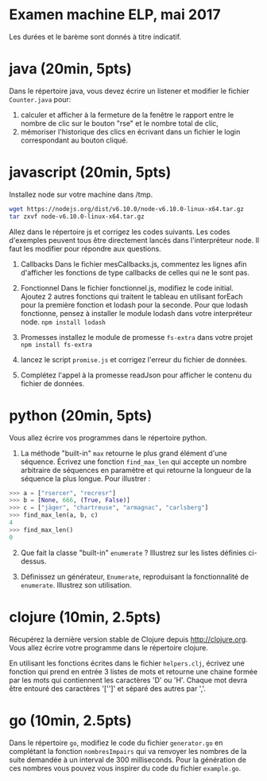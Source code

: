 # Examen machine ELP, mai 2017

Les durées et le barème sont donnés à titre indicatif.

# java (20min, 5pts)
Dans le répertoire java, vous devez écrire un listener et modifier le fichier `Counter.java` pour:
1. calculer et afficher à la fermeture de la fenêtre le rapport entre le nombre de clic sur le bouton "rse" et le nombre total de clic,
2. mémoriser l'historique des clics en écrivant dans un fichier le login correspondant au bouton cliqué.

# javascript (20min, 5pts)
Installez node sur votre machine dans /tmp.
``` bash
wget https://nodejs.org/dist/v6.10.0/node-v6.10.0-linux-x64.tar.gz
tar zxvf node-v6.10.0-linux-x64.tar.gz
```
Allez dans le répertoire js et corrigez les codes suivants.
Les codes d'exemples peuvent tous être directement lancés dans l'interpréteur node.
Il faut les modifier pour répondre aux questions.

1) Callbacks
Dans le fichier mesCallbacks.js, commentez les lignes afin d'afficher les fonctions de type callbacks de celles qui ne le sont pas.

2) Fonctionnel
Dans le fichier fonctionnel.js, modifiez le code initial. Ajoutez 2 autres fonctions  qui traitent le tableau en utilisant forEach pour la première fonction et lodash pour la seconde. Pour que lodash fonctionne, pensez à installer le module lodash dans votre interpréteur node.
`npm install lodash`

3) Promesses
installez le module de promesse `fs-extra` dans votre projet
`npm install fs-extra`
31) lancez le script  `promise.js` et corrigez l'erreur du fichier de données.
32) Complétez l'appel à la promesse readJson pour afficher le contenu du fichier de données.

# python (20min, 5pts)
Vous allez écrire vos programmes dans le répertoire python.

1. La méthode "built-in" `max` retourne le plus grand élément d'une séquence. Écrivez une fonction `find_max_len` qui accepte un nombre arbitraire de séquences en paramètre et qui retourne la longueur de la séquence la plus longue. Pour illustrer :

```python
>>> a = ["rsercer", "recresr"]
>>> b = [None, 666, (True, False)]
>>> c = ["jäger", "chartreuse", "armagnac", "carlsberg"]
>>> find_max_len(a, b, c)
4
>>> find_max_len()
0
```

2. Que fait la classe "built-in" `enumerate` ? Illustrez sur les listes définies ci-dessus.

3. Définissez un générateur, `Enumerate`, reproduisant la fonctionnalité de `enumerate`. Illustrez son utilisation.

# clojure (10min, 2.5pts)
Récupérez la dernière version stable de Clojure depuis http://clojure.org. Vous allez écrire votre programme dans le répertoire clojure.

En utilisant les fonctions écrites dans le fichier `helpers.clj`, écrivez une fonction qui prend en entrée 3 listes de mots et retourne une chaine formée par les mots qui contiennent les caractères 'D' ou 'H'. Chaque mot devra être entouré des caractères '['']' et séparé des autres par ','.

# go (10min, 2.5pts)
Dans le répertoire `go`, modifiez le code du fichier `generator.go` en complétant la fonction `nombresImpairs`
qui va renvoyer les nombres de la suite demandée à un interval de 300 milliseconds.
Pour la génération de ces nombres vous pouvez vous inspirer du code du fichier `example.go`.
